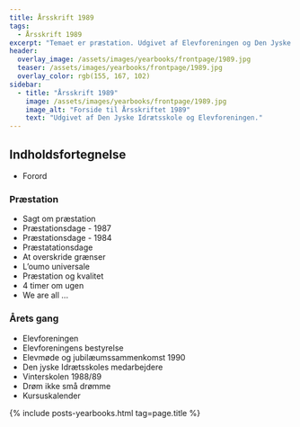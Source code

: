 ```yaml
---
title: Årsskrift 1989
tags:
  - Årsskrift 1989
excerpt: "Temaet er præstation. Udgivet af Elevforeningen og Den Jyske Idrætsskole."
header:
  overlay_image: /assets/images/yearbooks/frontpage/1989.jpg
  teaser: /assets/images/yearbooks/frontpage/1989.jpg
  overlay_color: rgb(155, 167, 102)
sidebar:
  - title: "Årsskrift 1989"
    image: /assets/images/yearbooks/frontpage/1989.jpg
    image_alt: "Forside til Årsskriftet 1989"
    text: "Udgivet af Den Jyske Idrætsskole og Elevforeningen."
---
```


## Indholdsfortegnelse

- Forord

### Præstation

- Sagt om præstation
- Præstationsdage - 1987
- Præstationsdage - 1984
- Præstatationsdage
- At overskride grænser
- L’oumo universale
- Præstation og kvalitet
- 4 timer om ugen
- We are all ... 

### Årets gang

- Elevforeningen
- Elevforeningens bestyrelse
- Elevmøde og jubilæumssammenkomst 1990
- Den jyske Idrætsskoles medarbejdere
- Vinterskolen 1988/89
- Drøm ikke små drømme
- Kursuskalender

{% include posts-yearbooks.html tag=page.title %}
